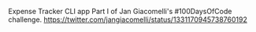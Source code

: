Expense Tracker CLI app Part I of Jan Giacomelli's #100DaysOfCode challenge. 
https://twitter.com/jangiacomelli/status/1331170945738760192
